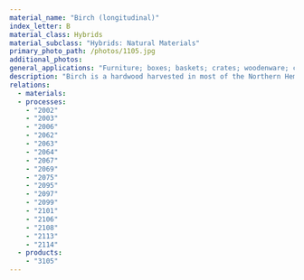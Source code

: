 ```yaml
---
material_name: "Birch (longitudinal)"
index_letter: B
material_class: Hybrids
material_subclass: "Hybrids: Natural Materials"
primary_photo_path: /photos/1105.jpg
additional_photos:
general_applications: "Furniture; boxes; baskets; crates; woodenware; cooperage; interior finish; doors. As veneer in plywood: flush doors; furniture; paneling; radio & television cabinets; aircraft."
description: "Birch is a hardwood harvested in most of the Northern Hemisphere. And even though it is a relative to the oak, the lumber is much harder than oak. Birch is widely used in the cabinet industry, mostly because it makes superior plywood that is stable, affordable and readily available in most home improvement stores."
relations:
  - materials:
  - processes:
    - "2002"
    - "2003"
    - "2006"
    - "2062"
    - "2063"
    - "2064"
    - "2067"
    - "2069"
    - "2075"
    - "2095"
    - "2097"
    - "2099"
    - "2101"
    - "2106"
    - "2108"
    - "2113"
    - "2114"
  - products:
    - "3105"
---
```

